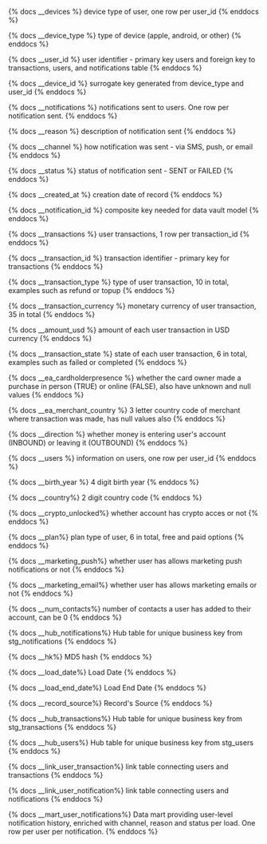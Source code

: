 {% docs __devices %}
device type of user, one row per user_id
{% enddocs %}

{% docs __device_type %}
type of device (apple, android, or other)
{% enddocs %}

{% docs __user_id %}
user identifier - primary key users and foreign key to transactions, users, and
notifications table
{% enddocs %}

{% docs __device_id %}
surrogate key generated from device_type and user_id
{% enddocs %}

{% docs __notifications %}
notifications sent to users. One row per notification sent.
{% enddocs %}

{% docs __reason %}
description of notification sent
{% enddocs %}

{% docs __channel %}
how notification was sent - via SMS, push, or email
{% enddocs %}

{% docs __status %}
status of notification sent - SENT or FAILED
{% enddocs %}

{% docs __created_at %}
creation date of record
{% enddocs %}

{% docs __notification_id %}
composite key needed for data vault model
{% enddocs %}

{% docs __transactions %}
user transactions, 1 row per transaction_id
{% enddocs %}

{% docs __transaction_id %}
transaction identifier - primary key for transactions
{% enddocs %}

{% docs __transaction_type %}
type of user transaction, 10 in total, examples such as refund or topup
{% enddocs %}

{% docs __transaction_currency %}
monetary currency of user transaction, 35 in total
{% enddocs %}

{% docs __amount_usd %}
amount of each user transaction in USD currency
{% enddocs %}

{% docs __transaction_state %}
state of each user transaction, 6 in total, examples such as failed or completed
{% enddocs %}

{% docs __ea_cardholderpresence %}
whether the card owner made a purchase in person (TRUE) or online (FALSE), also
have unknown and null values
{% enddocs %}

{% docs __ea_merchant_country %}
3 letter country code of merchant where transaction was made, has null values
also
{% enddocs %}

{% docs __direction %}
whether money is entering user's account (INBOUND) or leaving it (OUTBOUND)
{% enddocs %}

{% docs __users %}
information on users, one row per user_id
{% enddocs %}

{% docs __birth_year %}
4 digit birth year
{% enddocs %}

{% docs __country%}
2 digit country code
{% enddocs %}

{% docs __crypto_unlocked%}
whether account has crypto acces or not
{% enddocs %}

{% docs __plan%}
plan type of user, 6 in total, free and paid options
{% enddocs %}

{% docs __marketing_push%}
whether user has allows marketing push notifications or not
{% enddocs %}

{% docs __marketing_email%}
whether user has allows marketing emails or not
{% enddocs %}

{% docs __num_contacts%}
number of contacts a user has added to their account, can be 0
{% enddocs %}

{% docs __hub_notifications%}
Hub table for unique business key from stg_notifications
{% enddocs %}

{% docs __hk%}
MD5 hash
{% enddocs %}

{% docs __load_date%}
Load Date
{% enddocs %}

{% docs __load_end_date%}
Load End Date
{% enddocs %}

{% docs __record_source%}
Record's Source
{% enddocs %}

{% docs __hub_transactions%}
Hub table for unique business key from stg_transactions
{% enddocs %}

{% docs __hub_users%}
Hub table for unique business key from stg_users
{% enddocs %}

{% docs __link_user_transaction%}
link table connecting users and transactions
{% enddocs %}

{% docs __link_user_notification%}
link table connecting users and notifications
{% enddocs %}

{% docs __mart_user_notifications%}
Data mart providing user-level notification history, enriched with channel,
reason and status per load. One row per user per notification.
{% enddocs %}
